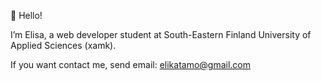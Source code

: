 👋 Hello!

I’m Elisa, a web developer student at South-Eastern Finland University of Applied Sciences (xamk).


If you want contact me, send email: elikatamo@gmail.com

